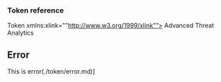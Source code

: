 ### Token reference
Token xmlns:xlink=""http://www.w3.org/1999/xlink""> Advanced Threat Analytics </Token>

## Error
This is error(./token/error.md)] 
